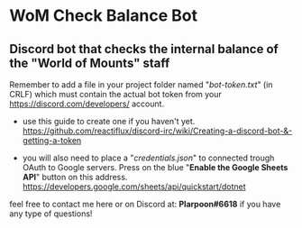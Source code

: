 # WoM Check Balance Bot
## Discord bot that checks the internal balance of the "World of Mounts" staff

Remember to add a file in your project folder named "*bot-token.txt*" (in CRLF) which must contain the actual bot token from your https://discord.com/developers/ account.

- use this guide to create one if you haven't yet.
https://github.com/reactiflux/discord-irc/wiki/Creating-a-discord-bot-&-getting-a-token

- you will also need to place a "*credentials.json*" to connected trough OAuth to Google servers. Press on the blue "**Enable the Google Sheets API**" button on this address.
https://developers.google.com/sheets/api/quickstart/dotnet

feel free to contact me here or on Discord at: **Plarpoon#6618** if you have any type of questions!